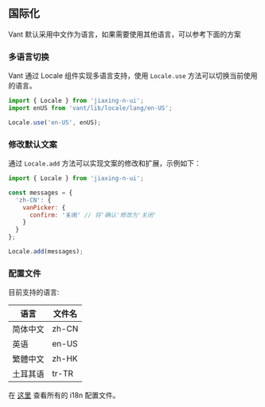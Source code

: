 ## 国际化
Vant 默认采用中文作为语言，如果需要使用其他语言，可以参考下面的方案

### 多语言切换
Vant 通过 Locale 组件实现多语言支持，使用 `Locale.use` 方法可以切换当前使用的语言。

```js
import { Locale } from 'jiaxing-n-ui';
import enUS from 'vant/lib/locale/lang/en-US';

Locale.use('en-US', enUS);
```

### 修改默认文案
通过 `Locale.add` 方法可以实现文案的修改和扩展，示例如下：

```js
import { Locale } from 'jiaxing-n-ui';

const messages = {
  'zh-CN': {
    vanPicker: {
      confirm: '关闭' // 将'确认'修改为'关闭'
    }
  }
};

Locale.add(messages);
```

### 配置文件

目前支持的语言:

| 语言 | 文件名 |
|------|------|
| 简体中文 | zh-CN |
| 英语 | en-US |
| 繁體中文 | zh-HK |
| 土耳其语 | tr-TR |

在 [这里](https://github.com/youzan/vant/tree/dev/packages/locale/lang) 查看所有的 i18n 配置文件。
